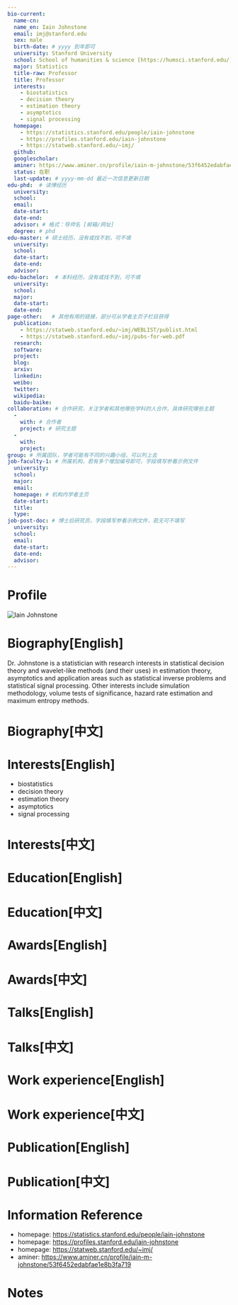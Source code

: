 ```yaml
---
bio-current:
  name-cn: 
  name_en: Iain Johnstone
  email: imj@stanford.edu
  sex: male
  birth-date: # yyyy 到年即可
  university: Stanford University 
  school: School of humanities & science [https://humsci.stanford.edu/]
  major: Statistics
  title-raw: Professor
  title: Professor
  interests: 
    - biostatistics
    - decision theory
    - estimation theory
    - asymptotics
    - signal processing
  homepage: 
    - https://statistics.stanford.edu/people/iain-johnstone
    - https://profiles.stanford.edu/iain-johnstone
    - https://statweb.stanford.edu/~imj/
  github: 
  googlescholar:  
  aminer: https://www.aminer.cn/profile/iain-m-johnstone/53f6452edabfae1e8b3fa719
  status: 在职
  last-update: # yyyy-mm-dd 最近一次信息更新日期
edu-phd:  # 读博经历
  university: 
  school: 
  email: 
  date-start: 
  date-end: 
  advisor: # 格式：导师名 [邮箱/网址]
  degree: # phd
edu-master: # 硕士经历，没有或找不到，可不填
  university: 
  school: 
  date-start: 
  date-end: 
  advisor:
edu-bachelor:  # 本科经历，没有或找不到，可不填
  university: 
  school: 
  major: 
  date-start: 
  date-end: 
page-other:   # 其他有用的链接，部分可从学者主页子栏目获得
  publication: 
    - https://statweb.stanford.edu/~imj/WEBLIST/publist.html
    - https://statweb.stanford.edu/~imj/pubs-for-web.pdf
  research: 
  software: 
  project: 
  blog: 
  arxiv: 
  linkedin: 
  weibo:
  twitter:
  wikipedia:
  baidu-baike:
collaboration: # 合作研究，关注学者和其他哪些学科的人合作，具体研究哪些主题
  - 
    with: # 合作者
    project: # 研究主题
  - 
    with: 
    project: 
group: # 所属团队，学者可能有不同的兴趣小组，可以列上去
job-faculty-1: # 所属机构，若有多个增加编号即可，字段填写参看示例文件
  university: 
  school: 
  major: 
  email: 
  homepage: # 机构内学者主页
  date-start: 
  title: 
  type: 
job-post-doc: # 博士后研究员，字段填写参看示例文件，若无可不填写
  university: 
  school: 
  email: 
  date-start: 
  date-end: 
  advisor: 
---
```


# Profile

![Iain Johnstone](https://statistics.stanford.edu/sites/g/files/sbiybj6031/f/styles/large-square/public/johnstone_new.jpg?itok=WYLDmw4A)

# Biography[English]

Dr. Johnstone is a statistician with research interests in statistical decision theory and wavelet-like methods (and their uses) in estimation theory, asymptotics and application areas such as statistical inverse problems and statistical signal processing. Other interests include simulation methodology, volume tests of significance, hazard rate estimation and maximum entropy methods.

# Biography[中文]

# Interests[English]

- biostatistics
- decision theory
- estimation theory
- asymptotics
- signal processing

# Interests[中文]

# Education[English]

# Education[中文]

# Awards[English]

# Awards[中文]

# Talks[English]

# Talks[中文]

# Work experience[English]

# Work experience[中文]

# Publication[English]

# Publication[中文]

# Information Reference

- homepage: https://statistics.stanford.edu/people/iain-johnstone
- homepage: https://profiles.stanford.edu/iain-johnstone
- homepage: https://statweb.stanford.edu/~imj/
- aminer: https://www.aminer.cn/profile/iain-m-johnstone/53f6452edabfae1e8b3fa719

# Notes